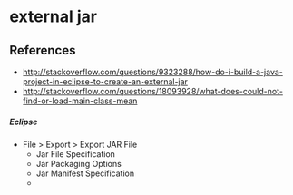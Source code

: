 # external jar

## References
* http://stackoverflow.com/questions/9323288/how-do-i-build-a-java-project-in-eclipse-to-create-an-external-jar
* http://stackoverflow.com/questions/18093928/what-does-could-not-find-or-load-main-class-mean

##### Eclipse
* File > Export > Export JAR File
  * Jar File Specification
  * Jar Packaging Options
  * Jar Manifest Specification
  * 
